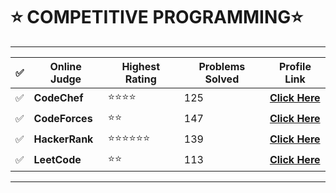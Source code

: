 <div>
<h1>⭐ COMPETITIVE PROGRAMMING⭐</h1>
<hr>

| ✅   | Online Judge       | Highest Rating | Problems Solved | Profile Link                                                           |
| --- | ------------------ | -------------- | --------------- | ---------------------------------------------------------------------- |
| ✅   | <strong>CodeChef   | ⭐⭐⭐⭐           | 125             | [<strong>Click Here](https://www.codechef.com/users/pasricha_dhruv)    |
| ✅   | <strong>CodeForces | ⭐⭐             | 147             | [<strong>Click Here](https://codeforces.com/profile/pasricha_dhruv)    |
| ✅   | <strong>HackerRank | ⭐⭐⭐⭐⭐⭐         | 139             | [<strong>Click Here](https://www.hackerrank.com/dhruv_pasricha?hr_r=1) |
| ✅   | <strong>LeetCode   | ⭐⭐             | 113             | [<strong>Click Here](https://leetcode.com/pasricha_dhruv/)             |

<hr>